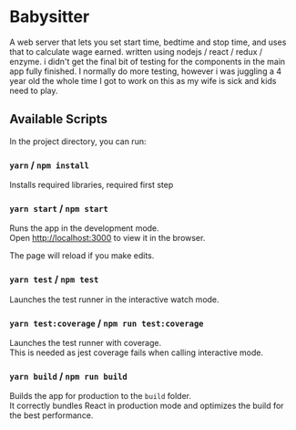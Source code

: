 # Babysitter

A web server that lets you set start time, bedtime and stop time, and uses that to calculate wage earned.
written using nodejs / react / redux / enzyme. i didn't get the final bit of testing for the components in the main app fully finished. I normally do more testing, however i was juggling a 4 year old the whole time I got to work on this as my wife is sick and kids need to play.


## Available Scripts

In the project directory, you can run:

### `yarn` / `npm install`

Installs required libraries, required first step

### `yarn start` / `npm start`

Runs the app in the development mode.<br />
Open [http://localhost:3000](http://localhost:3000) to view it in the browser.

The page will reload if you make edits.<br />

### `yarn test` / `npm test`

Launches the test runner in the interactive watch mode.<br />

### `yarn test:coverage` / `npm run test:coverage`

Launches the test runner with coverage.<br />
This is needed as jest coverage fails when calling interactive mode.

### `yarn build` / `npm run build`

Builds the app for production to the `build` folder.<br />
It correctly bundles React in production mode and optimizes the build for the best performance.



